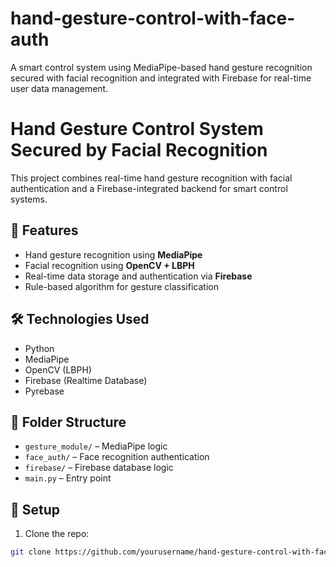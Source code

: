 # hand-gesture-control-with-face-auth
A smart control system using MediaPipe-based hand gesture recognition secured with facial recognition and integrated with Firebase for real-time user data management.

# Hand Gesture Control System Secured by Facial Recognition

This project combines real-time hand gesture recognition with facial authentication and a Firebase-integrated backend for smart control systems.

## 🔧 Features
- Hand gesture recognition using **MediaPipe**
- Facial recognition using **OpenCV + LBPH**
- Real-time data storage and authentication via **Firebase**
- Rule-based algorithm for gesture classification

## 🛠️ Technologies Used
- Python
- MediaPipe
- OpenCV (LBPH)
- Firebase (Realtime Database)
- Pyrebase

## 📁 Folder Structure
- `gesture_module/` – MediaPipe logic
- `face_auth/` – Face recognition authentication
- `firebase/` – Firebase database logic
- `main.py` – Entry point

## 🚀 Setup

1. Clone the repo:
```bash
git clone https://github.com/yourusername/hand-gesture-control-with-face-auth.git
